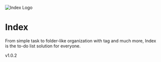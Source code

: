 ![Index Logo](https://raw.githubusercontent.com/andb3/Saber-Lists/master/app/src/main/res/mipmap-hdpi/ic_launcher.png)
# Index
From simple task to folder-like organization with tag and much more, Index is the to-do list solution for everyone.

v1.0.2